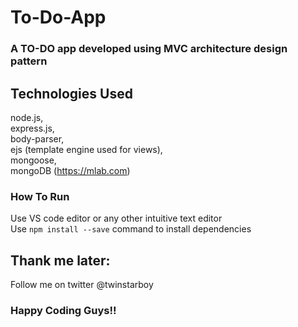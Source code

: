 # To-Do-App
### A TO-DO app developed using MVC architecture design pattern 
## Technologies Used
node.js,<br>
express.js,<br>
body-parser,<br>
ejs (template engine used for views),<br>
mongoose,<br>
mongoDB (https://mlab.com)
### How To Run
Use VS code editor or any other intuitive text editor<br>
Use `npm install --save` command to install dependencies
## Thank me later: 
Follow me on twitter @twinstarboy
### Happy Coding Guys!!
